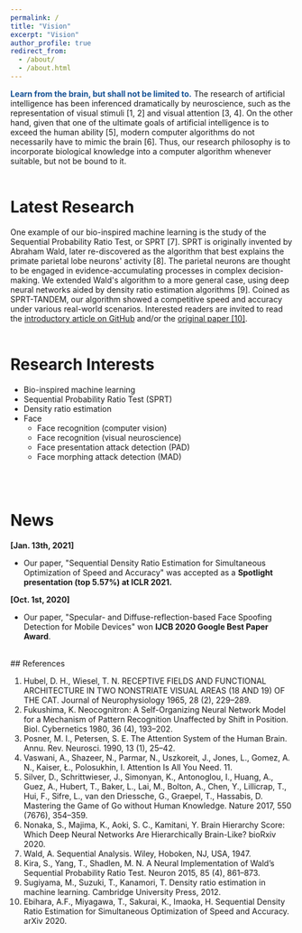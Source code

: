 ```yaml
---
permalink: /
title: "Vision"
excerpt: "Vision"
author_profile: true
redirect_from: 
  - /about/
  - /about.html
---
```


<span style="color:#145094"><b>Learn from the brain, but shall not be limited to.</b></span> The research of artificial intelligence has been inferenced dramatically by neuroscience, such as the representation of visual stimuli [1, 2] and visual attention [3, 4]. On the other hand, given that one of the ultimate goals of artificial intelligence is to exceed the human ability [5], modern computer algorithms do not necessarily have to mimic the brain [6]. Thus, our research philosophy is to incorporate biological knowledge into a computer algorithm whenever suitable, but not be bound to it.
<br>
<br>

# Latest Research
One example of our bio-inspired machine learning is the study of the Sequential Probability Ratio Test, or SPRT [7]. SPRT is originally invented by Abraham Wald, later re-discovered as the algorithm that best explains the primate parietal lobe neurons' activity [8]. The parietal neurons are thought to be engaged in evidence-accumulating processes in complex decision-making. We extended Wald's algorithm to a more general case, using deep neural networks aided by density ratio estimation algorithms [9]. Coined as SPRT-TANDEM, our algorithm showed a competitive speed and accuracy under various real-world scenarios. Interested readers are invited to read the [introductory article on GitHub](https://github.com/Akinori-F-Ebihara/SPRT-TANDEM_what_is_it) and/or the [original paper [10]](https://arxiv.org/abs/2006.05587).
<br>
<br>

# Research Interests  
- Bio-inspired machine learning  
- Sequential Probability Ratio Test (SPRT)
- Density ratio estimation
- Face
  - Face recognition (computer vision)
  - Face recognition (visual neuroscience)
  - Face presentation attack detection (PAD)
  - Face morphing attack detection (MAD)
<br>
<br>  

# News
__[Jan. 13th, 2021]__
- Our paper, "Sequential Density Ratio Estimation for Simultaneous Optimization of Speed and Accuracy" was accepted as a <b>Spotlight presentation (top 5.57%) at ICLR 2021.</b>

__[Oct. 1st, 2020]__
- Our paper, "Specular- and Diffuse-reflection-based Face Spoofing Detection for Mobile Devices" won <b>IJCB 2020 Google Best Paper Award</b>.

<br>   
## References
<ol>
    <li value="1">
    Hubel, D. H., Wiesel, T. N. RECEPTIVE FIELDS AND FUNCTIONAL ARCHITECTURE IN TWO NONSTRIATE VISUAL AREAS (18 AND 19) OF THE CAT. Journal of Neurophysiology 1965, 28 (2), 229–289.
    </li>
    <li value="2">
    Fukushima, K. Neocognitron: A Self-Organizing Neural Network Model for a Mechanism of Pattern Recognition Unaffected by Shift in Position. Biol. Cybernetics 1980, 36 (4), 193–202.
    </li>
    <li value="3">
    Posner, M. I., Petersen, S. E. The Attention System of the Human Brain. Annu. Rev. Neurosci. 1990, 13 (1), 25–42.
    </li>
    <li value="4">
    Vaswani, A., Shazeer, N., Parmar, N., Uszkoreit, J., Jones, L., Gomez, A. N., Kaiser, Ł., Polosukhin, I. Attention Is All You Need. 11.
    </li>
    <li value="5">
    Silver, D., Schrittwieser, J., Simonyan, K., Antonoglou, I., Huang, A., Guez, A., Hubert, T., Baker, L., Lai, M., Bolton, A., Chen, Y., Lillicrap, T., Hui, F., Sifre, L., van den Driessche, G., Graepel, T., Hassabis, D. Mastering the Game of Go without Human Knowledge. Nature 2017, 550 (7676), 354–359.
    </li>
    <li value="6">
    Nonaka, S., Majima, K., Aoki, S. C., Kamitani, Y. Brain Hierarchy Score: Which Deep Neural Networks Are Hierarchically Brain-Like? bioRxiv 2020.
    </li>
    <li value="7">
    Wald, A. Sequential Analysis. Wiley, Hoboken, NJ, USA, 1947.
    </li>
    <li value="8">
    Kira, S., Yang, T., Shadlen, M. N. A Neural Implementation of Wald’s Sequential Probability Ratio Test. Neuron 2015, 85 (4), 861–873.
    </li>
    <li value="9">
    Sugiyama, M., Suzuki, T., Kanamori, T. Density ratio estimation in machine learning. Cambridge University Press, 2012.
    </li>
    <li value="10">
    Ebihara, A.F., Miyagawa, T., Sakurai, K., Imaoka, H. Sequential Density Ratio Estimation for Simultaneous Optimization of Speed and Accuracy. arXiv 2020.
    </li>
</ol>
<br>
